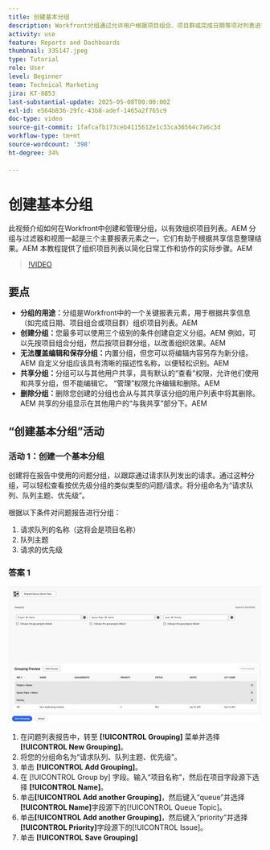 ```yaml
---
title: 创建基本分组
description: Workfront分组通过允许用户根据项目组合、项目群或完成日期等项对列表进行分类（带有可自定义的共享和管理选项以实现高效协作），从而改善项目组织情况。
activity: use
feature: Reports and Dashboards
thumbnail: 335147.jpeg
type: Tutorial
role: User
level: Beginner
team: Technical Marketing
jira: KT-8853
last-substantial-update: 2025-05-08T00:00:00Z
exl-id: e564b836-29fc-43b8-adef-1465a2f765c9
doc-type: video
source-git-commit: 1fafcafb173ceb4115612e1c33ca36564c7a6c3d
workflow-type: tm+mt
source-wordcount: '398'
ht-degree: 34%

---
```


# 创建基本分组

此视频介绍如何在Workfront中创建和管理分组，以有效组织项目列表。&#x200B;AEM 分组与过滤器和视图一起是三个主要报表元素之一，它们有助于根据共享信息整理结果。&#x200B;AEM
本教程提供了组织项目列表以简化日常工作和协作的实际步骤。&#x200B;AEM

>[!VIDEO](https://video.tv.adobe.com/v/3449825/?quality=12&learn=on&captions=chi_hans)

## 要点

* **分组的用途：**&#x200B;分组是Workfront中的一个关键报表元素，用于根据共享信息（如完成日期、项目组合或项目群）组织项目列表。&#x200B;AEM
* **创建分组：**&#x200B;您最多可以使用三个级别的条件创建自定义分组。&#x200B;AEM 例如，可以先按项目组合分组，然后按项目群分组，以改善组织效果。&#x200B;AEM
* **无法覆盖编辑和保存分组：**&#x200B;内置分组，但您可以将编辑内容另存为新分组。&#x200B;AEM 自定义分组应该具有清晰的描述性名称，以便轻松识别。&#x200B;AEM
* **共享分组：**&#x200B;分组可以与其他用户共享，具有默认的“查看”权限，允许他们使用和共享分组，但不能编辑它。 “&#x200B;管理”权限允许编辑和删除。&#x200B;AEM
* **删除分组：**&#x200B;删除您创建的分组也会从与其共享该分组的用户列表中将其删除。&#x200B;AEM 共享的分组显示在其他用户的“与我共享”部分下。&#x200B;AEM

## “创建基本分组”活动


### 活动 1：创建一个基本分组

创建将在报告中使用的问题分组，以跟踪通过请求队列发出的请求。通过这种分组，可以轻松查看按优先级分组的类似类型的问题/请求。将分组命名为“请求队列、队列主题、优先级”。

根据以下条件对问题报告进行分组：

1. 请求队列的名称（这将会是项目名称）
1. 队列主题
1. 请求的优先级

### 答案 1

![创建新分组的屏幕图像](assets/grouping-exercise.png)

1. 在问题列表报告中，转至 **[!UICONTROL Grouping]** 菜单并选择 **[!UICONTROL New Grouping]**。
1. 将您的分组命名为“请求队列、队列主题、优先级”。
1. 单击 **[!UICONTROL Add Grouping]**。
1. 在 [!UICONTROL Group by] 字段。输入“项目名称”，然后在项目字段源下选择 **[!UICONTROL Name]**。
1. 单击&#x200B;**[!UICONTROL Add another Grouping]**，然后键入“queue”并选择&#x200B;**[!UICONTROL Name]**&#x200B;字段源下的[!UICONTROL Queue Topic]。
1. 单击&#x200B;**[!UICONTROL Add another Grouping]**，然后键入“priority”并选择&#x200B;**[!UICONTROL Priority]**&#x200B;字段源下的[!UICONTROL Issue]。
1. 单击 **[!UICONTROL Save Grouping]**
